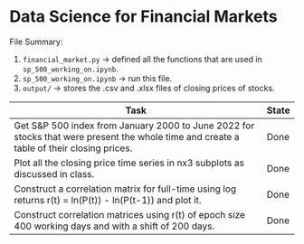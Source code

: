 # Data Science for Financial Markets

File Summary:
1. `financial_market.py` -> defined all the functions that are used in `sp_500_working_on.ipynb`.
2. `sp_500_working_on.ipynb` -> run this file.
3. `output/` -> stores the .csv and .xlsx files of closing prices of stocks.

| Task                                                                                                                                     | State |
|------------------------------------------------------------------------------------------------------------------------------------------|-------|
| Get S&P 500 index from January 2000 to June 2022 for stocks that were present the whole time and create a table of their closing prices. | Done  |
| Plot all the closing price time series in nx3 subplots as discussed in class.                                                            | Done  |
| Construct a correlation matrix for full-time using log returns r(t) = ln(P(t)) - ln(P(t-1)) and plot it.                                 | Done  |
| Construct correlation matrices using r(t) of epoch size 400 working days and with a shift of 200 days.                                   | Done  

